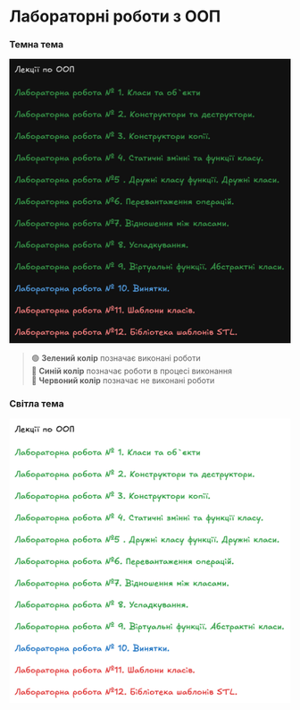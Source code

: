 # Лабораторні роботи з ООП

### Темна тема

![Список лабораторних робіт - темна тема](images/oop-dark-6.png)

> 🟢 **Зелений колір** позначає виконані роботи  
> 🔵 **Синій колір** позначає роботи в процесі виконання  
> 🔴 **Червоний колір** позначає не виконані роботи

### Світла тема

![Список лабораторних робіт - світла тема](images/oop-white-6.png)
